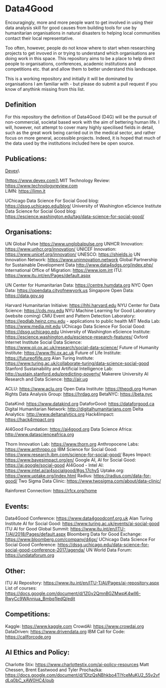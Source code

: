 # Data4Good

Encouragingly, more and more people want to get involved in using their data analysis skill for good causes from building tools for use by humanitarian organisations in natural disasters to helping local communities contact their local representative.

Too often, however, people do not know where to start when researching projects to get invoved in or trying to understand which organisations are doing work in this space. This repository aims to be a place to help direct people to organisations, conferences, academic institutions and competitions etc. that and allow them to better understand this landscape.

This is a working repository and initially it will be dominated by organisations I am familiar with - but please do submit a pull request if you know of anythink missing from this list.

## Definition

For this repository the definition of Data4Good (D4G) will be the pursuit of non-commercial, societal based work with the aim of bettering human life. I will, however, not attempt to cover many highly specilised fields in detail, such as the great work being carried out in the medical sector, and rather focus on more general, accessible projects. Indeed, it is hoped that much of the data used by the institutions included here be open source.

## Publications:

[Devex](https://devex.com)\


[https://www.devex.com]\
MIT Technology Review: https://www.technologyreview.com  
LIMN: https://limn.it

UChicago Data Science For Social Good blog: https://dssg.uchicago.edu/blog/
University of Washington eScience Institute Data Science for Social Good blog: https://escience.washington.edu/tag/data-science-for-social-good/

## Organisations:

UN Global Pulse https://www.unglobalpulse.org
UNHCR Innovation: https://www.unhcr.org/innovation/
UNICEF Innovation: https://www.unicef.org/innovation/
UNESCO: https://shields.io
UN Innovation Network: https://www.uninnovation.network
Global Partnership for Sustainable Development Data http://www.data4sdgs.org/index.php/
International Office of Migration: https://www.iom.int
ITU: https://www.itu.int/en/Pages/default.aspx

UN Center for Humanitarian Data: https://centre.humdata.org
NYC Open Data: https://opendata.cityofnewyork.us
Singapore Open Data: https://data.gov.sg

Harvard Humanitarian Initiaive: https://hhi.harvard.edu
NYU Center for Data Science: https://cds.nyu.edu
NYU Machine Learning for Good Laboratory (website coming)
CMU Event and Pattern Detection Laboratory: https://epdlab.heinz.cmu.edu - applications to public health
MIT Media Lab: https://www.media.mit.edu
UChicago Data Science For Social Good: https://dssg.uchicago.edu
University of Washington eScience Institute: https://escience.washington.edu/escience-research-features/
Oxford Internet Institute Social Data Science: https://www.oii.ox.ac.uk/research/social-data-science/
Future of Humanity Institute: https://www.fhi.ox.ac.uk
Future of Life Institute: https://futureoflife.org
Alan Turing Institute: https://www.turing.ac.uk/collaborate-turing/data-science-social-good
Stanford Sustainability and Artificial Intelligence Lab: http://sustain.stanford.edu/predicting-poverty/
Makerere University AI Research and Data Science: http://air.ug
 
ACLU: https://www.aclu.org
Open Data Institute: https://theodi.org
Human Rights Data Analysis Group: https://hrdag.org
BetaNYC: https://beta.nyc

DataKind: https://www.datakind.org
DataforGood: https://dataforgood.ca
Digital Humanitarian Network: http://digitalhumanitarians.com
Delta Analytics: http://www.deltanalytics.org
Hack4Impact: https://hack4impact.org

AI4Good Foundation: https://ai4good.org
Data Science Africa: http://www.datascienceafrica.org

Thorn Innovation Lab: https://www.thorn.org
Anthropocene Labs: https://www.anthropo.co
IBM Science for Social Good: https://www.research.ibm.com/science-for-social-good/
Bayes Impact: https://www.bayesimpact.org/en/
Google AI, AI for Social Good: https://ai.google/social-good
AI4Good - Intel AI: https://www.intel.ai/ai4socialgood/#gs.17chy5
Uptake.org: https://www.uptake.org/index.html
Radius: https://radius.com/data-for-good/
Two Sigma Data Clinic: https://www.twosigma.com/about/data-clinic/

Rainforest Connection: https://rfcx.org/home

## Events:

Data4Good Conference: https://www.data4goodconf.org.uk
Alan Turing Institute AI for Social Good: https://www.turing.ac.uk/events/ai-social-good
ITU AI for Good Global Summit: https://www.itu.int/en/ITU-T/AI/2018/Pages/default.aspx
Bloomberg Data for Good Exchange: https://www.bloomberg.com/company/d4gx/
UChicago Data Science For Social Good Conference: https://dssg.uchicago.edu/data-science-for-social-good-conference-2017/agenda/
UN World Data Forum: https://undataforum.org

## Other:
ITU AI Repository: https://www.itu.int/en/ITU-T/AI/Pages/ai-repository.aspx
List of courses: https://docs.google.com/document/d/1ZGv2QmnBGZMwpK4wll6-RwyCc9WAnniua_Bmbq1IedQ/edit

## Competitions:

Kaggle: https://www.kaggle.com
CrowdAI: https://www.crowdai.org
DataDriven: https://www.drivendata.org
IBM Call for Code: https://callforcode.org

## AI Ethics and Policy:
Charlotte Stix: https://www.charlottestix.com/ai-policy-resources
Matt Chessen, Brent Eastwood and Tyler Prochazka: https://docs.google.com/document/d/1DtzQsNBhkbo4TIYceMuKU2_55v2yfdLq0bC_xAW0HC4/pub
